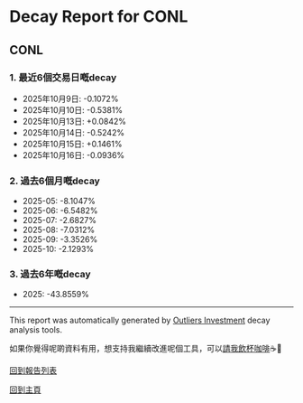 # Decay Report for CONL

## CONL

### 1. 最近6個交易日嘅decay

- 2025年10月9日: -0.1072%
- 2025年10月10日: -0.5381%
- 2025年10月13日: +0.0842%
- 2025年10月14日: -0.5242%
- 2025年10月15日: +0.1461%
- 2025年10月16日: -0.0936%

### 2. 過去6個月嘅decay

- 2025-05: -8.1047%
- 2025-06: -6.5482%
- 2025-07: -2.6827%
- 2025-08: -7.0312%
- 2025-09: -3.3526%
- 2025-10: -2.1293%

### 3. 過去6年嘅decay

- 2025: -43.8559%

------------------------------
This report was automatically generated by [Outliers Investment](https://outliersecon.github.io/Outliers-Investment/) decay analysis tools.

如果你覺得呢啲資料有用，想支持我繼續改進呢個工具，可以[請我飲杯咖啡](https://buymeacoffee.com/outliersecon)☕🙏

[回到報告列表](https://outliersecon.github.io/Outliers-Investment/reports/reports_public)

[回到主頁](https://outliersecon.github.io/Outliers-Investment/)